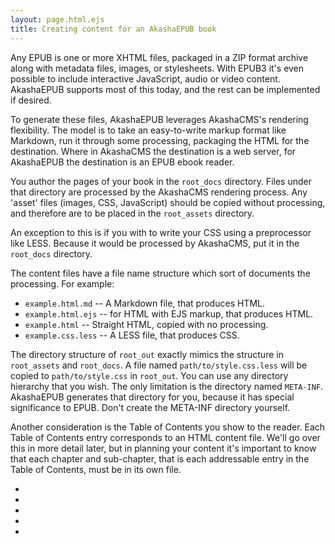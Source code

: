 ```yaml
---
layout: page.html.ejs
title: Creating content for an AkashaEPUB book
---
```


Any EPUB is one or more XHTML files, packaged in a ZIP format archive along with metadata files, images, or stylesheets.  With EPUB3 it's even possible to include interactive JavaScript, audio or video content.  AkashaEPUB supports most of this today, and the rest can be implemented if desired.

To generate these files, AkashaEPUB leverages AkashaCMS's rendering flexibility.  The model is to take an easy-to-write markup format like Markdown, run it through some processing, packaging the HTML for the destination.  Where in AkashaCMS the destination is a web server, for AkashaEPUB the destination is an EPUB ebook reader.

You author the pages of your book in the `root_docs` directory.  Files under that directory are processed by the AkashaCMS rendering process.  Any 'asset' files (images, CSS, JavaScript) should be copied without processing, and therefore are to be placed in the `root_assets` directory.

An exception to this is if you with to write your CSS using a preprocessor like LESS.  Because it would be processed by AkashaCMS, put it in the `root_docs` directory.

The content files have a file name structure which sort of documents the processing.  For example:
* `example.html.md` -- A Markdown file, that produces HTML.
* `example.html.ejs` -- for HTML with EJS markup, that produces HTML.
* `example.html` -- Straight HTML, copied with no processing.
* `example.css.less` -- A LESS file, that produces CSS.

The directory structure of `root_out` exactly mimics the structure in `root_assets` and `root_docs`.  A file named `path/to/style.css.less` will be copied to `path/to/style.css` in `root_out`.  You can use any directory hierarchy that you wish.  The only limitation is the directory named `META-INF`.  AkashaEPUB generates that directory for you, because it has special significance to EPUB.  Don't create the META-INF directory yourself.

Another consideration is the Table of Contents you show to the reader.  Each Table of Contents entry corresponds to an HTML content file.  We'll go over this in more detail later, but in planning your content it's important to know that each chapter and sub-chapter, that is each addressable entry in the Table of Contents, must be in its own file.

* [](3a-document-format.html)
* [](3b-metadata.html)
* [](3c-content-markup.html)
* [](3d-rendering.html)
* [](3e-html5-structure.html)


